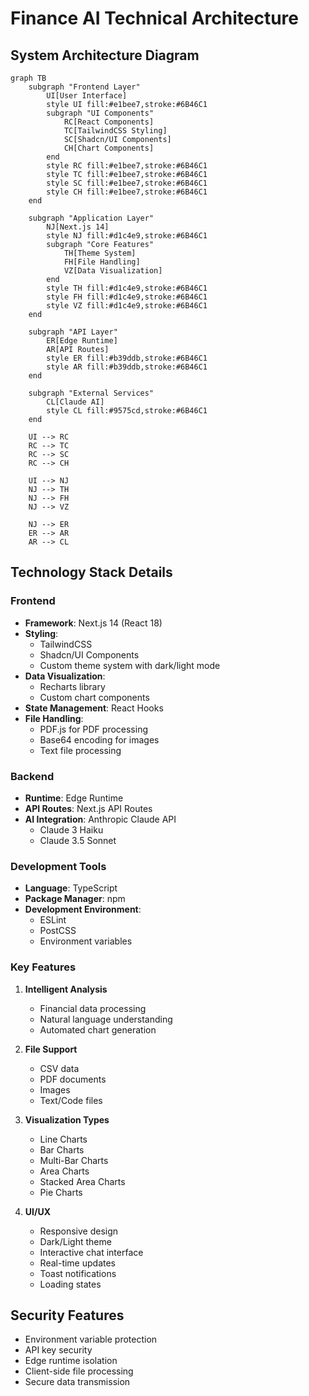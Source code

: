 # Finance AI Technical Architecture

## System Architecture Diagram

```mermaid
graph TB
    subgraph "Frontend Layer"
        UI[User Interface]
        style UI fill:#e1bee7,stroke:#6B46C1
        subgraph "UI Components"
            RC[React Components]
            TC[TailwindCSS Styling]
            SC[Shadcn/UI Components]
            CH[Chart Components]
        end
        style RC fill:#e1bee7,stroke:#6B46C1
        style TC fill:#e1bee7,stroke:#6B46C1
        style SC fill:#e1bee7,stroke:#6B46C1
        style CH fill:#e1bee7,stroke:#6B46C1
    end

    subgraph "Application Layer"
        NJ[Next.js 14]
        style NJ fill:#d1c4e9,stroke:#6B46C1
        subgraph "Core Features"
            TH[Theme System]
            FH[File Handling]
            VZ[Data Visualization]
        end
        style TH fill:#d1c4e9,stroke:#6B46C1
        style FH fill:#d1c4e9,stroke:#6B46C1
        style VZ fill:#d1c4e9,stroke:#6B46C1
    end

    subgraph "API Layer"
        ER[Edge Runtime]
        AR[API Routes]
        style ER fill:#b39ddb,stroke:#6B46C1
        style AR fill:#b39ddb,stroke:#6B46C1
    end

    subgraph "External Services"
        CL[Claude AI]
        style CL fill:#9575cd,stroke:#6B46C1
    end

    UI --> RC
    RC --> TC
    RC --> SC
    RC --> CH
    
    UI --> NJ
    NJ --> TH
    NJ --> FH
    NJ --> VZ
    
    NJ --> ER
    ER --> AR
    AR --> CL

```

## Technology Stack Details

### Frontend
- **Framework**: Next.js 14 (React 18)
- **Styling**: 
  - TailwindCSS
  - Shadcn/UI Components
  - Custom theme system with dark/light mode
- **Data Visualization**: 
  - Recharts library
  - Custom chart components
- **State Management**: React Hooks
- **File Handling**:
  - PDF.js for PDF processing
  - Base64 encoding for images
  - Text file processing

### Backend
- **Runtime**: Edge Runtime
- **API Routes**: Next.js API Routes
- **AI Integration**: Anthropic Claude API
  - Claude 3 Haiku
  - Claude 3.5 Sonnet

### Development Tools
- **Language**: TypeScript
- **Package Manager**: npm
- **Development Environment**:
  - ESLint
  - PostCSS
  - Environment variables

### Key Features
1. **Intelligent Analysis**
   - Financial data processing
   - Natural language understanding
   - Automated chart generation

2. **File Support**
   - CSV data
   - PDF documents
   - Images
   - Text/Code files

3. **Visualization Types**
   - Line Charts
   - Bar Charts
   - Multi-Bar Charts
   - Area Charts
   - Stacked Area Charts
   - Pie Charts

4. **UI/UX**
   - Responsive design
   - Dark/Light theme
   - Interactive chat interface
   - Real-time updates
   - Toast notifications
   - Loading states

## Security Features
- Environment variable protection
- API key security
- Edge runtime isolation
- Client-side file processing
- Secure data transmission 